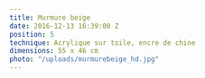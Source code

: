 ```yaml
---
title: Murmure beige
date: 2016-12-13 16:39:00 Z
position: 5
technique: Acrylique sur toile, encre de chine
dimensions: 55 x 46 cm
photo: "/uploads/murmurebeige_hd.jpg"
---
```


